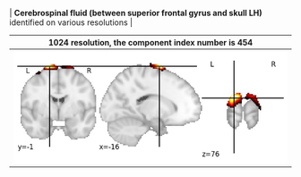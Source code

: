 


| **Cerebrospinal fluid (between superior frontal gyrus and skull LH)** identified on various resolutions |

| 1024 resolution, the component index number is 454|  
|:---:|  
| ![Component 1024](../1024/final/454.jpg "From component 1024: Cerebrospinal fluid (between superior frontal gyrus and skull LH)") |